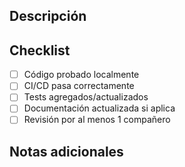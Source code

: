 ## Descripción
<!-- Qué cambios se introducen -->

## Checklist
- [ ] Código probado localmente
- [ ] CI/CD pasa correctamente
- [ ] Tests agregados/actualizados
- [ ] Documentación actualizada si aplica
- [ ] Revisión por al menos 1 compañero

## Notas adicionales
